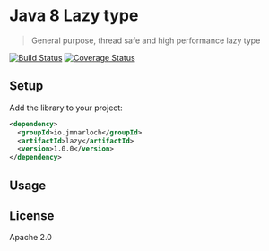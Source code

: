 # Java 8 Lazy type

> General purpose, thread safe and high performance lazy type

[![Build Status](https://travis-ci.org/jmnarloch/lazy.svg?branch=master)](https://travis-ci.org/jmnarloch/lazy)
[![Coverage Status](https://coveralls.io/repos/jmnarloch/lazy/badge.svg?branch=master&service=github)](https://coveralls.io/github/jmnarloch/lazy?branch=master)

## Setup

Add the library to your project:

```xml
<dependency>
  <groupId>io.jmnarloch</groupId>
  <artifactId>lazy</artifactId>
  <version>1.0.0</version>
</dependency>
```
 
## Usage

## License

Apache 2.0

